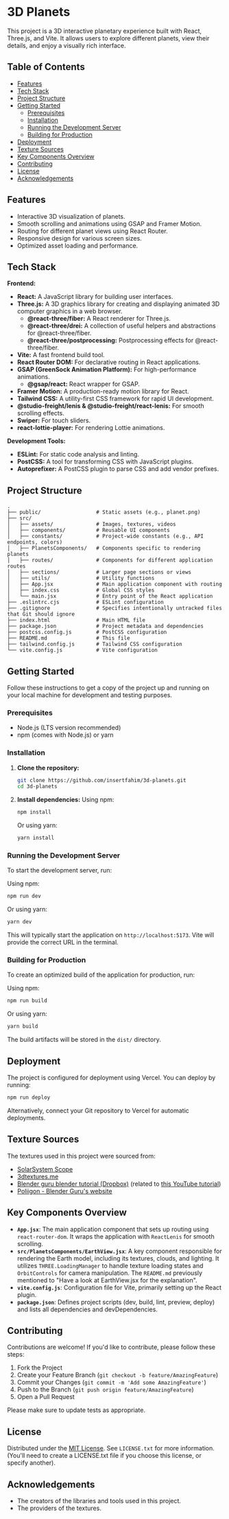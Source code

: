 # 3D Planets

This project is a 3D interactive planetary experience built with React, Three.js, and Vite. It allows users to explore different planets, view their details, and enjoy a visually rich interface.

## Table of Contents

-   [Features](#features)
-   [Tech Stack](#tech-stack)
-   [Project Structure](#project-structure)
-   [Getting Started](#getting-started)
    -   [Prerequisites](#prerequisites)
    -   [Installation](#installation)
    -   [Running the Development Server](#running-the-development-server)
    -   [Building for Production](#building-for-production)
-   [Deployment](#deployment)
-   [Texture Sources](#texture-sources)
-   [Key Components Overview](#key-components-overview)
-   [Contributing](#contributing)
-   [License](#license)
-   [Acknowledgements](#acknowledgements)

## Features

-   Interactive 3D visualization of planets.
-   Smooth scrolling and animations using GSAP and Framer Motion.
-   Routing for different planet views using React Router.
-   Responsive design for various screen sizes.
-   Optimized asset loading and performance.

## Tech Stack

**Frontend:**

-   **React:** A JavaScript library for building user interfaces.
-   **Three.js:** A 3D graphics library for creating and displaying animated 3D computer graphics in a web browser.
    -   **@react-three/fiber:** A React renderer for Three.js.
    -   **@react-three/drei:** A collection of useful helpers and abstractions for @react-three/fiber.
    -   **@react-three/postprocessing:** Postprocessing effects for @react-three/fiber.
-   **Vite:** A fast frontend build tool.
-   **React Router DOM:** For declarative routing in React applications.
-   **GSAP (GreenSock Animation Platform):** For high-performance animations.
    -   **@gsap/react:** React wrapper for GSAP.
-   **Framer Motion:** A production-ready motion library for React.
-   **Tailwind CSS:** A utility-first CSS framework for rapid UI development.
-   **@studio-freight/lenis & @studio-freight/react-lenis:** For smooth scrolling effects.
-   **Swiper:** For touch sliders.
-   **react-lottie-player:** For rendering Lottie animations.

**Development Tools:**

-   **ESLint:** For static code analysis and linting.
-   **PostCSS:** A tool for transforming CSS with JavaScript plugins.
-   **Autoprefixer:** A PostCSS plugin to parse CSS and add vendor prefixes.

## Project Structure

```
.
├── public/                  # Static assets (e.g., planet.png)
├── src/
│   ├── assets/              # Images, textures, videos
│   ├── components/          # Reusable UI components
│   ├── constants/           # Project-wide constants (e.g., API endpoints, colors)
│   ├── PlanetsComponents/   # Components specific to rendering planets
│   ├── routes/              # Components for different application routes
│   ├── sections/            # Larger page sections or views
│   ├── utils/               # Utility functions
│   ├── App.jsx              # Main application component with routing
│   ├── index.css            # Global CSS styles
│   └── main.jsx             # Entry point of the React application
├── .eslintrc.cjs            # ESLint configuration
├── .gitignore               # Specifies intentionally untracked files that Git should ignore
├── index.html               # Main HTML file
├── package.json             # Project metadata and dependencies
├── postcss.config.js        # PostCSS configuration
├── README.md                # This file
├── tailwind.config.js       # Tailwind CSS configuration
└── vite.config.js           # Vite configuration
```

## Getting Started

Follow these instructions to get a copy of the project up and running on your local machine for development and testing purposes.

### Prerequisites

-   Node.js (LTS version recommended)
-   npm (comes with Node.js) or yarn

### Installation

1.  **Clone the repository:**

    ```bash
    git clone https://github.com/insertfahim/3d-planets.git
    cd 3d-planets
    ```

2.  **Install dependencies:**
    Using npm:
    ```bash
    npm install
    ```
    Or using yarn:
    ```bash
    yarn install
    ```

### Running the Development Server

To start the development server, run:

Using npm:

```bash
npm run dev
```

Or using yarn:

```bash
yarn dev
```

This will typically start the application on `http://localhost:5173`. Vite will provide the correct URL in the terminal.

### Building for Production

To create an optimized build of the application for production, run:

Using npm:

```bash
npm run build
```

Or using yarn:

```bash
yarn build
```

The build artifacts will be stored in the `dist/` directory.

## Deployment

The project is configured for deployment using Vercel. You can deploy by running:

```bash
npm run deploy
```

Alternatively, connect your Git repository to Vercel for automatic deployments.

## Texture Sources

The textures used in this project were sourced from:

-   [SolarSystem Scope](https://www.solarsystemscope.com/textures/)
-   [3dtextures.me](https://3dtextures.me/)
-   [Blender guru blender tutorial (Dropbox)](https://www.dropbox.com/sh/1rxblwi19i78ieh/AADNsHNRA7SysJ015GkXplewa?dl=0) (related to [this YouTube tutorial](https://www.youtube.com/watch?v=0YZzHn0iz8U&ab_channel=BlenderGuru))
-   [Poliigon - Blender Guru's website](https://www.poliigon.com/textures/free)

## Key Components Overview

-   **`App.jsx`**: The main application component that sets up routing using `react-router-dom`. It wraps the application with `ReactLenis` for smooth scrolling.
-   **`src/PlanetsComponents/EarthView.jsx`**: A key component responsible for rendering the Earth model, including its textures, clouds, and lighting. It utilizes `THREE.LoadingManager` to handle texture loading states and `OrbitControls` for camera manipulation. The `README.md` previously mentioned to "Have a look at EarthView.jsx for the explanation".
-   **`vite.config.js`**: Configuration file for Vite, primarily setting up the React plugin.
-   **`package.json`**: Defines project scripts (dev, build, lint, preview, deploy) and lists all dependencies and devDependencies.

## Contributing

Contributions are welcome! If you'd like to contribute, please follow these steps:

1.  Fork the Project
2.  Create your Feature Branch (`git checkout -b feature/AmazingFeature`)
3.  Commit your Changes (`git commit -m 'Add some AmazingFeature'`)
4.  Push to the Branch (`git push origin feature/AmazingFeature`)
5.  Open a Pull Request

Please make sure to update tests as appropriate.

## License

Distributed under the [MIT License](LICENSE.txt). See `LICENSE.txt` for more information. (You'll need to create a LICENSE.txt file if you choose this license, or specify another).

## Acknowledgements

-   The creators of the libraries and tools used in this project.
-   The providers of the textures.
